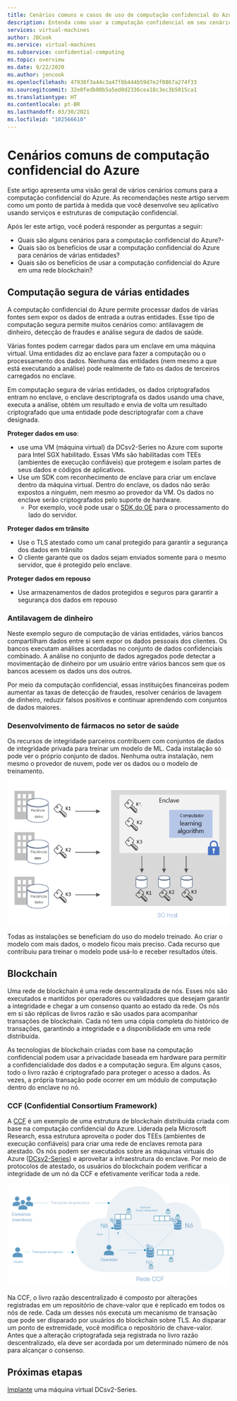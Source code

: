 ```yaml
---
title: Cenários comuns e casos de uso de computação confidencial do Azure
description: Entenda como usar a computação confidencial em seu cenário.
services: virtual-machines
author: JBCook
ms.service: virtual-machines
ms.subservice: confidential-computing
ms.topic: overview
ms.date: 9/22/2020
ms.author: jencook
ms.openlocfilehash: 47938f3a44c3a47f8b444b59d7e2f0867a274f33
ms.sourcegitcommit: 32e0fedb80b5a5ed0d2336cea18c3ec3b5015ca1
ms.translationtype: HT
ms.contentlocale: pt-BR
ms.lasthandoff: 03/30/2021
ms.locfileid: "102566610"
---
```

# <a name="common-scenarios-for-azure-confidential-computing"></a>Cenários comuns de computação confidencial do Azure

Este artigo apresenta uma visão geral de vários cenários comuns para a computação confidencial do Azure. As recomendações neste artigo servem como um ponto de partida à medida que você desenvolve seu aplicativo usando serviços e estruturas de computação confidencial. 

Após ler este artigo, você poderá responder as perguntas a seguir:

- Quais são alguns cenários para a computação confidencial do Azure?-
- Quais são os benefícios de usar a computação confidencial do Azure para cenários de várias entidades?
- Quais são os benefícios de usar a computação confidencial do Azure em uma rede blockchain?


## <a name="secure-multi-party-computation"></a>Computação segura de várias entidades
A computação confidencial do Azure permite processar dados de várias fontes sem expor os dados de entrada a outras entidades. Esse tipo de computação segura permite muitos cenários como: antilavagem de dinheiro, detecção de fraudes e análise segura de dados de saúde.

Várias fontes podem carregar dados para um enclave em uma máquina virtual. Uma entidades diz ao enclave para fazer a computação ou o processamento dos dados. Nenhuma das entidades (nem mesmo a que está executando a análise) pode realmente de fato os dados de terceiros carregados no enclave. 

Em computação segura de várias entidades, os dados criptografados entram no enclave, o enclave descriptografa os dados usando uma chave, executa a análise, obtém um resultado e envia de volta um resultado criptografado que uma entidade pode descriptografar com a chave designada. 

**Proteger dados em uso**: 
- use uma VM (máquina virtual) da DCsv2-Series no Azure com suporte para Intel SGX habilitado. Essas VMs são habilitadas com TEEs (ambientes de execução confiáveis) que protegem e isolam partes de seus dados e códigos de aplicativos.
- Use um SDK com reconhecimento de enclave para criar um enclave dentro da máquina virtual. Dentro do enclave, os dados não serão expostos a ninguém, nem mesmo ao provedor da VM. Os dados no enclave serão criptografados pelo suporte de hardware.
    - Por exemplo, você pode usar o [SDK do OE](https://github.com/openenclave/openenclave) para o processamento do lado do servidor. 

**Proteger dados em trânsito** 
- Use o TLS atestado como um canal protegido para garantir a segurança dos dados em trânsito
- O cliente garante que os dados sejam enviados somente para o mesmo servidor, que é protegido pelo enclave. 

**Proteger dados em repouso**
- Use armazenamentos de dados protegidos e seguros para garantir a segurança dos dados em repouso 

### <a name="anti-money-laundering"></a>Antilavagem de dinheiro
Neste exemplo seguro de computação de várias entidades, vários bancos compartilham dados entre si sem expor os dados pessoais dos clientes. Os bancos executam análises acordadas no conjunto de dados confidenciais combinado. A análise no conjunto de dados agregados pode detectar a movimentação de dinheiro por um usuário entre vários bancos sem que os bancos acessem os dados uns dos outros.

Por meio da computação confidencial, essas instituições financeiras podem aumentar as taxas de detecção de fraudes, resolver cenários de lavagem de dinheiro, reduzir falsos positivos e continuar aprendendo com conjuntos de dados maiores. 

### <a name="drug-development-in-healthcare"></a>Desenvolvimento de fármacos no setor de saúde
Os recursos de integridade parceiros contribuem com conjuntos de dados de integridade privada para treinar um modelo de ML. Cada instalação só pode ver o próprio conjunto de dados. Nenhuma outra instalação, nem mesmo o provedor de nuvem, pode ver os dados ou o modelo de treinamento. 

![Análise de integridade do paciente](./media/use-cases-scenarios/patient-data.png)

Todas as instalações se beneficiam do uso do modelo treinado. Ao criar o modelo com mais dados, o modelo ficou mais preciso. Cada recurso que contribuiu para treinar o modelo pode usá-lo e receber resultados úteis. 

## <a name="blockchain"></a>Blockchain

Uma rede de blockchain é uma rede descentralizada de nós. Esses nós são executados e mantidos por operadores ou validadores que desejam garantir a integridade e chegar a um consenso quanto ao estado da rede. Os nós em si são réplicas de livros razão e são usados para acompanhar transações de blockchain. Cada nó tem uma cópia completa do histórico de transações, garantindo a integridade e a disponibilidade em uma rede distribuída.

As tecnologias de blockchain criadas com base na computação confidencial podem usar a privacidade baseada em hardware para permitir a confidencialidade dos dados e a computação segura. Em alguns casos, todo o livro razão é criptografado para proteger o acesso a dados. Às vezes, a própria transação pode ocorrer em um módulo de computação dentro do enclave no nó.

### <a name="confidential-consortium-framework-ccf"></a>CCF (Confidential Consortium Framework)
A [CCF](https://www.microsoft.com/research/project/confidential-consortium-framework/) é um exemplo de uma estrutura de blockchain distribuída criada com base na computação confidencial do Azure. Liderada pela Microsoft Research, essa estrutura aproveita o poder dos TEEs (ambientes de execução confiáveis) para criar uma rede de enclaves remota para atestado. Os nós podem ser executados sobre as máquinas virtuais do Azure ([DCsv2-Series](confidential-computing-enclaves.md)) e aproveitar a infraestrutura do enclave. Por meio de protocolos de atestado, os usuários do blockchain podem verificar a integridade de um nó da CCF e efetivamente verificar toda a rede. 

![Uma rede de nós](./media/use-cases-scenarios/ccf.png)

Na CCF, o livro razão descentralizado é composto por alterações registradas em um repositório de chave-valor que é replicado em todos os nós de rede. Cada um desses nós executa um mecanismo de transação que pode ser disparado por usuários do blockchain sobre TLS. Ao disparar um ponto de extremidade, você modifica o repositório de chave-valor. Antes que a alteração criptografada seja registrada no livro razão descentralizado, ela deve ser acordada por um determinado número de nós para alcançar o consenso. 

## <a name="next-steps"></a>Próximas etapas
[Implante](quick-create-marketplace.md) uma máquina virtual DCsv2-Series.


